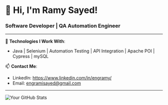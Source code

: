 # 👋 Hi, I'm Ramy Sayed!
### Software Developer | QA Automation Engineer

---

🔧 **Technologies I Work With**:
- Java | Selenium | Automation Testing | API Integration | Apache POI | Cypress | mySQL

📫 **Contact Me**:
- LinkedIn: https://www.linkedin.com/in/engramy/
- Email: engramisayed@gmail.com

---
![Your GitHub Stats](https://github-readme-stats.vercel.app/api?username=engramysayed&show_icons=true&theme=radical)
